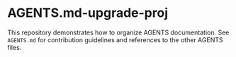 # AGENTS.md-upgrade-proj

This repository demonstrates how to organize AGENTS documentation.
See `AGENTS.md` for contribution guidelines and references to the
other AGENTS files.
